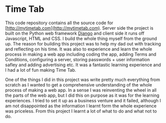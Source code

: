 Time Tab
========

This code repository contains all the source code for [http://mytimetab.com](http://mytimetab.com). Server side the project is built on the Python web framework [Django](https://www.djangoproject.com/) and client side it runs off Javascript, HTML and CSS. I build the whole thing myself from the ground up. The reason for building this project was to help my dad out with tracking and reflecting on his time. It  was also to experience and learn the whole process in making a web app including coding the app, adding Terms and Conditions, configuring a server, storing passwords + user information safley and adding advertising etc. It was a fantastic learning experience and I had a lot of fun making Time Tab.

One of the things I did in this project was write pretty much everything from scratch as I wanted to get a comprehensive understanding of the whole process of making a web app. In a sense I was reinventing the wheel in all the parts of the web app, but I did this on purpose as it was for the learning experiences. I tried to set it up as a business venture and it failed, although I am not disappointed as the information I learnt form the whole experience was priceless. From this project I learnt a lot of what to do and what not to do.
